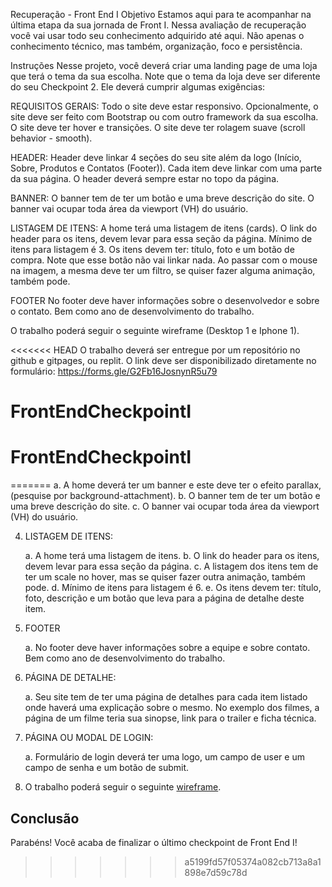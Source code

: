 

Recuperação - Front End I
Objetivo
Estamos aqui para te acompanhar na última etapa da sua jornada de Front I.
Nessa avaliação de recuperação você vai usar todo seu conhecimento adquirido até aqui. Não apenas o conhecimento técnico, mas também, organização, foco e persistência.

Instruções
Nesse projeto, você deverá criar uma landing page de uma loja que terá o tema da sua escolha. Note que o tema da loja deve ser diferente do seu Checkpoint 2. Ele deverá cumprir algumas exigências:

REQUISITOS GERAIS:
Todo o site deve estar responsivo.
Opcionalmente, o site deve ser feito com Bootstrap ou com outro framework da sua escolha.
O site deve ter hover e transições.
O site deve ter rolagem suave (scroll behavior - smooth).


HEADER:
Header deve linkar 4 seções do seu site além da logo (Início, Sobre, Produtos e Contatos (Footer)). Cada item deve linkar com uma parte da sua página.
O header deverá sempre estar no topo da página. 

BANNER:
O banner tem de ter um botão e uma breve descrição do site.
O banner vai ocupar toda área da viewport (VH) do usuário. 


LISTAGEM DE ITENS:
A home terá uma listagem de itens (cards). 
O link do header para os itens, devem levar para essa seção da página.
Mínimo de itens para listagem é 3.
Os itens devem ter: título, foto e um botão de compra. Note que esse botão não vai linkar nada.
Ao passar com o mouse na imagem, a mesma deve ter um filtro, se quiser fazer alguma animação, também pode.

FOOTER
No footer deve haver informações sobre o desenvolvedor e sobre o contato. Bem como ano de desenvolvimento do trabalho. 

O trabalho poderá seguir o seguinte wireframe (Desktop 1 e Iphone 1).

<<<<<<< HEAD
O trabalho deverá ser entregue por um repositório no github e gitpages, ou replit. O link deve ser disponibilizado diretamente no formulário:
https://forms.gle/G2Fb16JosnynR5u79
# FrontEndCheckpointI
# FrontEndCheckpointI
=======
    a. A home deverá ter um banner e este deve ter o efeito parallax, (pesquise por background-attachment).
    b. O banner tem de ter um botão e uma breve descrição do site.
    c. O banner vai ocupar toda área da viewport (VH) do usuário.

4. LISTAGEM DE ITENS:

    a. A home terá uma listagem de itens.
    b. O link do header para os itens, devem levar para essa seção da página.
    c. A listagem dos itens tem de ter um scale no hover, mas se quiser fazer outra animação, também pode.
    d. Mínimo de itens para listagem é 6.
    e. Os itens devem ter: título, foto, descrição e um botão que leva para a página de detalhe deste item.

5. FOOTER

    a. No footer deve haver informações sobre a equipe e sobre contato.
    Bem como ano de desenvolvimento do trabalho.

6. PÁGINA DE DETALHE:

    a. Seu site tem de ter uma página de detalhes para cada item listado onde haverá uma explicação sobre o mesmo. No exemplo dos filmes, a página de um filme teria sua sinopse, link para o trailer e ficha técnica.

7. PÁGINA OU MODAL DE LOGIN:

    a. Formulário de login deverá ter uma logo, um campo de user e um campo de senha e um botão de submit.

8. O trabalho poderá seguir o seguinte [wireframe](https://www.figma.com/file/hSgsjjoM7Mc88WVtQ5i9QV/Checkpoint-3).



## Conclusão

Parabéns! Você acaba de finalizar o último checkpoint de Front End I!
>>>>>>> a5199fd57f05374a082cb713a8a1898e7d59c78d
